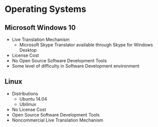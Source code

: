 # Operating Systems

## Microsoft Windows 10

- Live Translation Mechanism
  - Microsoft Skype Translator available through Skype for Windows Desktop
- License Cost
- No Open Source Software Development Tools
- Some level of difficulty in Software Development environment

## Linux

- Distributions
  - Ubuntu 14.04
  - Ubilinux
- No License Cost
- Open Source Software Development Tools
- Noncommercial Live Translation Mechanism
